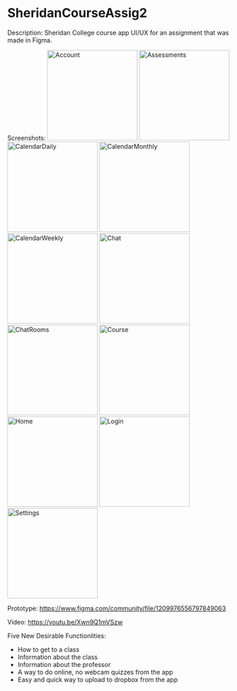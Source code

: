 # SheridanCourseAssig2

Description:
Sheridan College course app UI/UX for an assignment that was made in Figma.

Screenshots:
<img width="204" alt="Account" src="https://user-images.githubusercontent.com/47037954/220491386-2b47b943-4f6c-488e-acbe-42529648bdf3.png">
<img width="204" alt="Assessments" src="https://user-images.githubusercontent.com/47037954/220491387-2217f32b-f702-4bc9-a39a-68c6ea6debc4.png">
<img width="204" alt="CalendarDaily" src="https://user-images.githubusercontent.com/47037954/220491388-3d35791f-a583-4c97-90ea-844b970d276f.png">
<img width="204" alt="CalendarMonthly" src="https://user-images.githubusercontent.com/47037954/220491389-0e24e18f-17ec-4072-8dce-06539bbbe06f.png">
<img width="204" alt="CalendarWeekly" src="https://user-images.githubusercontent.com/47037954/220491390-192bc62b-ac37-45e4-a344-ee8e3ef727ce.png">
<img width="204" alt="Chat" src="https://user-images.githubusercontent.com/47037954/220491392-fc1a07e5-a582-4ca5-a93e-3a02146cc054.png">
<img width="204" alt="ChatRooms" src="https://user-images.githubusercontent.com/47037954/220491393-7ead39b3-e9d5-47ee-b249-8021ce39d39a.png">
<img width="204" alt="Course" src="https://user-images.githubusercontent.com/47037954/220491397-08f424e0-574d-4c7d-98b5-ca433b180a06.png">
<img width="204" alt="Home" src="https://user-images.githubusercontent.com/47037954/220491398-3fc1b368-e529-4d49-8fc2-6dc7a66aea7b.png">
<img width="204" alt="Login" src="https://user-images.githubusercontent.com/47037954/220491400-6dbbdc2a-497e-4ab9-b19b-8e7bd5532e49.png">
<img width="204" alt="Settings" src="https://user-images.githubusercontent.com/47037954/220491401-1e12f023-33c7-4e37-ab89-e0cc5868c154.png">

Prototype:
https://www.figma.com/community/file/1209976556797849063

Video:
https://youtu.be/Xwn9Q1mVSzw

Five New Desirable Functionlities:
- How to get to a class
- Information about the class
- Information about the professor
- A way to do online, no webcam quizzes from the app
- Easy and quick way to upload to dropbox from the app
